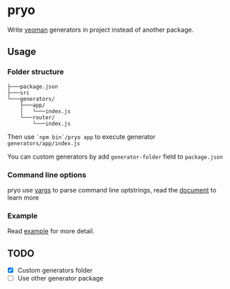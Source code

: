 # pryo

Write [yeoman](http://yeoman.io/) generators in project instead of another package.

## Usage

### Folder structure

```
├───package.json
├───src
└───generators/
    ├───app/
    │   └───index.js
    └───router/
        └───index.js
```

Then use <code>&grave;npm bin&grave;/pryo app</code> to execute generator `generators/app/index.js`

You can custom generators by add `generator-folder` field to `package.json`

### Command line options

pryo use [yargs](http://yargs.js.org/) to parse command line optstrings, read the [document](http://yargs.js.org/docs/#parsing-tricks) to learn more

### Example

Read [example](example) for more detail.

## TODO

- [x] Custom generators folder
- [ ] Use other generator package
